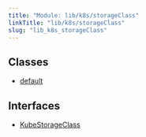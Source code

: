 ```yaml
---
title: "Module: lib/k8s/storageClass"
linkTitle: "lib/k8s/storageClass"
slug: "lib_k8s_storageClass"
---
```


## Classes

- [default](../classes/lib_k8s_storageClass.default.md)

## Interfaces

- [KubeStorageClass](../interfaces/lib_k8s_storageClass.KubeStorageClass.md)
